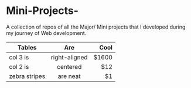 # Mini-Projects-
A collection of repos of all the Major/ Mini projects that I developed during my journey of Web development.
<!-- | Project      | Link           | 
| Covid ERP Portal     | [Link]( https://covid-erp.netlify.app/login) | -->
| Tables        | Are           | Cool  |
| ------------- |:-------------:| -----:|
| col 3 is      | right-aligned | $1600 |
| col 2 is      | centered      |   $12 |
| zebra stripes | are neat      |    $1 |
